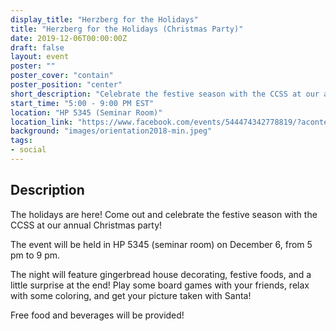 ```yaml
---
display_title: "Herzberg for the Holidays"
title: "Herzberg for the Holidays (Christmas Party)"
date: 2019-12-06T00:00:00Z
draft: false
layout: event
poster: ""
poster_cover: "contain"
poster_position: "center"
short_description: "Celebrate the festive season with the CCSS at our annual Christmas party!"
start_time: "5:00 - 9:00 PM EST"
location: "HP 5345 (Seminar Room)"
location_link: "https://www.facebook.com/events/544474342778819/?acontext=%7B%22event_action_history%22%3A[%7B%22surface%22%3A%22page%22%7D]%7D"
background: "images/orientation2018-min.jpeg"
tags:
- social
---
```


## Description

The holidays are here! Come out and celebrate the festive season with the CCSS at our annual Christmas party!

The event will be held in HP 5345 (seminar room) on December 6, from 5 pm to 9 pm.

The night will feature gingerbread house decorating, festive foods, and a little surprise at the end! Play some board games with your friends, relax with some coloring, and get your picture taken with Santa!

Free food and beverages will be provided!